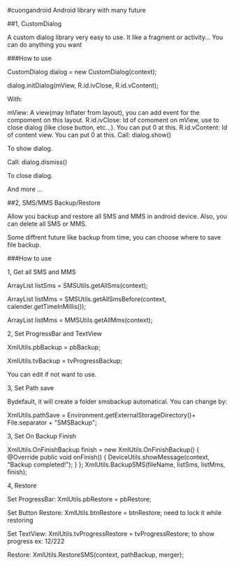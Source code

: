 #cuongandroid
Android library with many future

##1, CustomDialog

A custom dialog library very easy to use. It like a fragment or activity... You can do anything you want

###How to use

CustomDialog dialog = new CustomDialog(context);

dialog.initDialog(mView, R.id.ivClose, R.id.vContent);

With:

mView: A view(may Inflater from layout), you can add event for the compoment on this layout.
R.id.ivClose: Id of comoment on mView, use to close dialog (like close button, etc...). You can put 0 at this.
R.id.vContent: Id of content view. You can put 0 at this.
Call: dialog.show()

To show dialog.

Call: dialog.dismiss()

To close dialog.

And more ...

##2, SMS/MMS Backup/Restore

Allow you backup and restore all SMS and MMS in android device. Also, you can delete all SMS or MMS.

Some diffrent future like backup from time, you can choose where to save file backup.

###How to use

1, Get all SMS and MMS

ArrayList<SMSEntity> listSms = SMSUtils.getAllSms(context);

ArrayList<MMSEntity> listMms = SMSUtils.getAllSmsBefore(context, calender.getTimeInMillis());

ArrayList<MMSEntity> listMms = MMSUtils.getAllMms(context);

2, Set ProgressBar and TextView

XmlUtils.pbBackup = pbBackup;

XmlUtils.tvBackup = tvProgressBackup;

You can edit if not want to use.

3, Set Path save

Bydefault, it will create a folder smsbackup automatical. You can change by:

XmlUtils.pathSave = Environment.getExternalStorageDirectory()+ File.separator + "SMSBackup";

3, Set On Backup Finish

XmlUtils.OnFinishBackup finish = new XmlUtils.OnFinishBackup() { @Override public void onFinish() { DeviceUtils.showMessage(context, "Backup completed!"); } }; XmlUtils.BackupSMS(fileName, listSms, listMms, finish);

4, Restore

Set ProgressBar: XmlUtils.pbRestore = pbRestore;

Set Button Restore: XmlUtils.btnRestore = btnRestore; need to lock it while restoring

Set TextView: XmlUtils.tvProgressRestore = tvProgressRestore; to show progress ex: 12/222

Restore: XmlUtils.RestoreSMS(context, pathBackup, merger);
